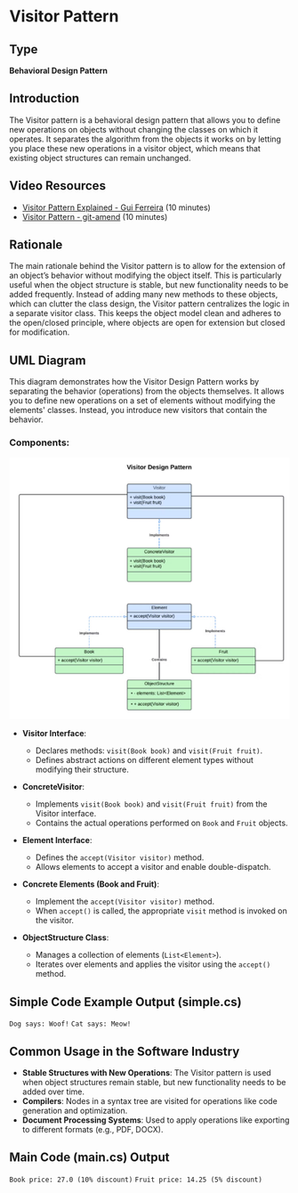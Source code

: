 # Visitor Pattern

## Type
**Behavioral Design Pattern**

## Introduction
The Visitor pattern is a behavioral design pattern that allows you to define new operations on objects without changing the classes on which it operates. It separates the algorithm from the objects it works on by letting you place these new operations in a visitor object, which means that existing object structures can remain unchanged.

## Video Resources
- [Visitor Pattern Explained - Gui Ferreira](https://www.youtube.com/watch?v=yyKrt7zSmv0&ab_channel=GuiFerreira) (10 minutes)
- [Visitor Pattern - git-amend](https://www.youtube.com/watch?v=Q2gQs6gIzCM&ab_channel=git-amend) (10 minutes)

## Rationale
The main rationale behind the Visitor pattern is to allow for the extension of an object’s behavior without modifying the object itself. This is particularly useful when the object structure is stable, but new functionality needs to be added frequently. Instead of adding many new methods to these objects, which can clutter the class design, the Visitor pattern centralizes the logic in a separate visitor class. This keeps the object model clean and adheres to the open/closed principle, where objects are open for extension but closed for modification.

## UML Diagram
This diagram demonstrates how the Visitor Design Pattern works by separating the behavior (operations) from the objects themselves. It allows you to define new operations on a set of elements without modifying the elements' classes. Instead, you introduce new visitors that contain the behavior.

### Components:
![Visitor Design Pattern UML](images/uml.png)
- **Visitor Interface**:
    - Declares methods: `visit(Book book)` and `visit(Fruit fruit)`.
    - Defines abstract actions on different element types without modifying their structure.

- **ConcreteVisitor**:
    - Implements `visit(Book book)` and `visit(Fruit fruit)` from the Visitor interface.
    - Contains the actual operations performed on `Book` and `Fruit` objects.

- **Element Interface**:
    - Defines the `accept(Visitor visitor)` method.
    - Allows elements to accept a visitor and enable double-dispatch.

- **Concrete Elements (Book and Fruit)**:
    - Implement the `accept(Visitor visitor)` method.
    - When `accept()` is called, the appropriate `visit` method is invoked on the visitor.

- **ObjectStructure Class**:
    - Manages a collection of elements (`List<Element>`).
    - Iterates over elements and applies the visitor using the `accept()` method.

## Simple Code Example Output (simple.cs)
```Dog says: Woof!```
```Cat says: Meow!```

## Common Usage in the Software Industry
- **Stable Structures with New Operations**: The Visitor pattern is used when object structures remain stable, but new functionality needs to be added over time.
- **Compilers**: Nodes in a syntax tree are visited for operations like code generation and optimization.
- **Document Processing Systems**: Used to apply operations like exporting to different formats (e.g., PDF, DOCX).

## Main Code (main.cs) Output
```Book price: 27.0 (10% discount)```
```Fruit price: 14.25 (5% discount)```


